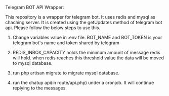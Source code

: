 Telegram BOT API Wrapper:

This repository is a wrapper for telegram bot. It uses redis and mysql as chaching server. It is created using the getUpdates method of telegram bot api. Please follow the below steps to use this.

1. Change variables value in .env file. BOT_NAME and BOT_TOKEN is your telegram bot's name and token shared by telegram

2. REDIS_INBOX_CAPACITY holds the minimum amount of message redis will hold. when redis reaches this threshold value the data will be moved to mysql database.

3. run php artisan migrate to migrate mysql database.

4. run the chatup api(in route/api.php) under a cronjob. It will continue replying to the messages. 